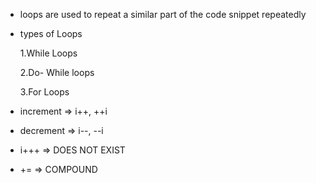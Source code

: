 - loops are used to repeat a similar part of the code snippet repeatedly

- types of Loops

  1.While Loops

  2.Do- While loops

  3.For Loops

- increment => i++, ++i
- decrement => i--, --i

- i+++ => DOES NOT EXIST
- += => COMPOUND

